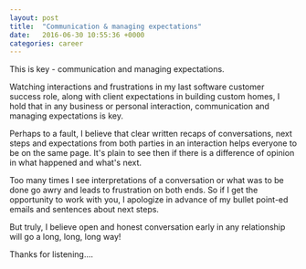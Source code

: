 ```yaml
---
layout: post
title:  "Communication & managing expectations"
date:   2016-06-30 10:55:36 +0000
categories: career
---
```

This is key - communication and managing expectations.

Watching interactions and frustrations in my last software customer success role, along with client expectations in building custom homes, I hold that in any business or personal interaction, communication and managing expectations is key.

Perhaps to a fault, I believe that clear written recaps of conversations, next steps and expectations from both parties in an interaction helps everyone to be on the same page. It's plain to see then if there is a difference of opinion in what happened and what's next.

Too many times I see interpretations of a conversation or what was to be done go awry and leads to frustration on both ends. So if I get the opportunity to work with you, I apologize in advance of my bullet point-ed emails and sentences about next steps.

But truly, I believe open and honest conversation early in any relationship will go a long, long, long way!

Thanks for listening....
